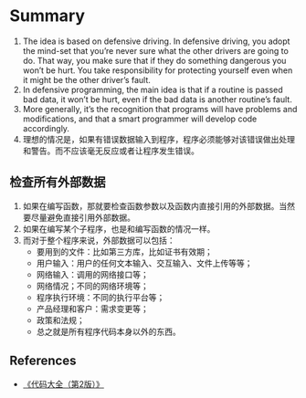 # Summary


1. The idea is based on defensive driving. In defensive driving, you adopt the mind-set that you’re never sure what the other drivers are going to do. That way, you make sure that if they do something dangerous you won’t be hurt. You take responsibility for protecting yourself even when it might be the other driver’s fault. 
2. In defensive programming, the main idea is that if a routine is passed bad data, it won’t be hurt, even if the bad data is another routine’s fault. 
3. More generally, it’s the recognition that programs will have problems and modifications, and that a smart programmer will develop code accordingly.
4. 理想的情况是，如果有错误数据输入到程序，程序必须能够对该错误做出处理和警告。而不应该毫无反应或者让程序发生错误。



## 检查所有外部数据
1. 如果在编写函数，那就要检查函数参数以及函数内直接引用的外部数据。当然要尽量避免直接引用外部数据。
2. 如果在编写某个子程序，也是和编写函数的情况一样。
3. 而对于整个程序来说，外部数据可以包括：
    * 要用到的文件：比如第三方库，比如证书有效期；
    * 用户输入：用户的任何文本输入、交互输入、文件上传等等；
    * 网络输入：调用的网络接口等；
    * 网络情况；不同的网络环境等；
    * 程序执行环境：不同的执行平台等；
    * 产品经理和客户：需求变更等；
    * 政策和法规；
    * 总之就是所有程序代码本身以外的东西。


## References
* [《代码大全（第2版）》](https://book.douban.com/subject/1477390/)